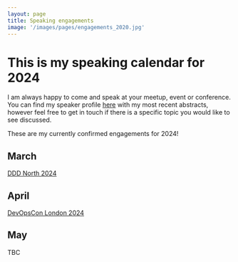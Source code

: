 ```yaml
---
layout: page
title: Speaking engagements
image: '/images/pages/engagements_2020.jpg'
---
```


# This is my speaking calendar for 2024
I am always happy to come and speak at your meetup, event or conference.  
You can find my speaker profile [here](https://sessionize.com/matteoemili) with my most recent abstracts, however feel free to get in touch if there is a specific topic you would like to see discussed.  

These are my currently confirmed engagements for 2024!

March
---
[DDD North 2024](https://dddnorth.co.uk/schedule)

April
---
[DevOpsCon London 2024](https://devopscon.io/london/program-london/)  

May
---
TBC